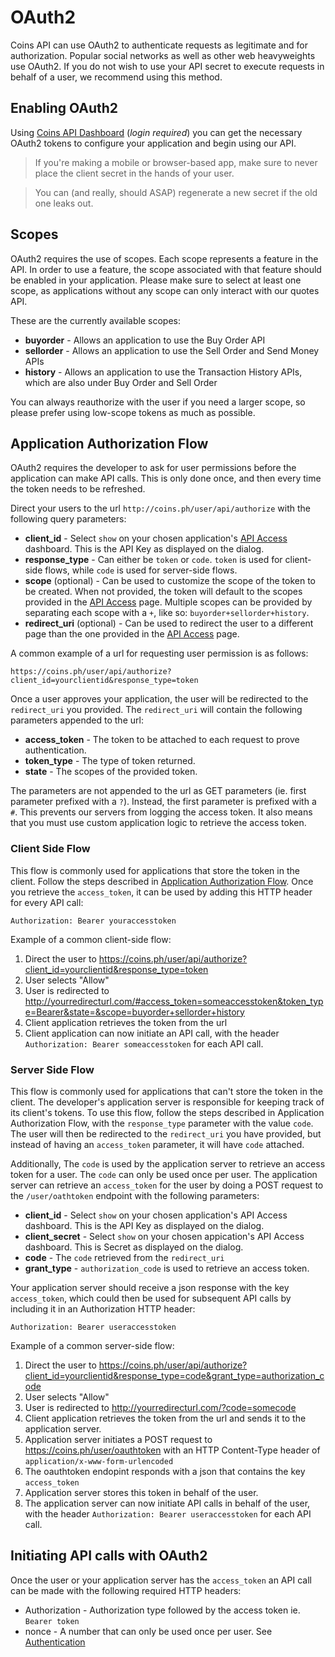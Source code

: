 # OAuth2

Coins API can use OAuth2 to authenticate requests as legitimate and for authorization. Popular social networks as well as other web heavyweights use OAuth2. If you do not wish to use your API secret to execute requests in behalf of a user, we recommend using this method.

## Enabling OAuth2

Using [Coins API Dashboard](https://coins.ph/user/api) (_login required_) you can get the necessary OAuth2 tokens to configure your application and begin using our API.

> If you're making a mobile or browser-based app, make sure to never place the client secret in the hands of your user.

> You can (and really, should ASAP) regenerate a new secret if the old one leaks out.

## Scopes

OAuth2 requires the use of scopes. Each scope represents a feature in the API. In order to use a feature, the scope associated with that feature should be enabled in your application. Please make sure to select at least one scope, as applications without any scope can only interact with our quotes API.

These are the currently available scopes:

* **buyorder** - Allows an application to use the Buy Order API
* **sellorder** - Allows an application to use the Sell Order and Send Money APIs
* **history** - Allows an application to use the Transaction History APIs, which are also under Buy Order and Sell Order

You can always reauthorize with the user if you need a larger scope, so please prefer using low-scope tokens as much as possible.

## Application Authorization Flow

OAuth2 requires the developer to ask for user permissions before the application can make API calls. This is only done once, and then every time the token needs to be refreshed.

Direct your users to the url `http://coins.ph/user/api/authorize` with the following query parameters:

* **client_id** - Select `show` on your chosen application's [API Access](https://coins.ph/user/api) dashboard. This is the API Key as displayed on the dialog.
* **response_type** - Can either be `token` or `code`. `token` is used for client-side flows, while `code` is used for server-side flows.
* **scope** (optional) - Can be used to customize the scope of the token to be created. When not provided, the token will default to the scopes provided in the [API Access](https://coins.ph/user/api) page. Multiple scopes can be provided by separating each scope with a `+`, like so: `buyorder+sellorder+history`.
* **redirect_uri** (optional) - Can be used to redirect the user to a different page than the one provided in the [API Access](https://coins.ph/user/api) page.

A common example of a url for requesting user permission is as follows:

```
https://coins.ph/user/api/authorize?client_id=yourclientid&response_type=token
```

Once a user approves your application, the user will be redirected to the `redirect_uri` you provided. The `redirect_uri` will contain the following parameters appended to the url:

* **access_token** - The token to be attached to each request to prove authentication.
* **token_type** - The type of token returned.
* **state** - The scopes of the provided token.

The parameters are not appended to the url as GET parameters (ie. first parameter prefixed with a `?`). Instead, the first parameter is prefixed with a `#`. This prevents our servers from logging the access token. It also means that you must use custom application logic to retrieve the access token.

### Client Side Flow

This flow is commonly used for applications that store the token in the client. Follow the steps described in [Application Authorization Flow](https://github.com/coinsph/api/wiki/03-Authentication-with-client-a-token-OAuth2#application-authorization-flow). Once you retrieve the `access_token`, it can be used by adding this HTTP header for every API call:

```
Authorization: Bearer youraccesstoken
```

Example of a common client-side flow:

1. Direct the user to https://coins.ph/user/api/authorize?client_id=yourclientid&response_type=token
2. User selects "Allow"
3. User is redirected to http://yourredirecturl.com/#access_token=someaccesstoken&token_type=Bearer&state=&scope=buyorder+sellorder+history
4. Client application retrieves the token from the url
5. Client application can now initiate an API call, with the header `Authorization: Bearer someaccesstoken` for each API call.

### Server Side Flow

This flow is commonly used for applications that can't store the token in the client. The developer's application server is responsible for keeping track of its client's tokens. To use this flow, follow the steps described in Application Authorization Flow, with the `response_type` parameter with the value `code`. The user will then be redirected to the `redirect_uri` you have provided, but instead of having an `access_token` parameter, it will have `code` attached.

Additionally, The `code` is used by the application server to retrieve an access token for a user. The `code` can only be used once per user. The application server can retrieve an `access_token` for the user by doing a POST request to the `/user/oathtoken` endpoint with the following parameters:

* **client_id** - Select `show` on your chosen application's API Access dashboard. This is the API Key as displayed on the dialog.
* **client_secret** - Select `show` on your chosen appication's API Access dashboard. This is Secret as displayed on the dialog.
* **code** - The `code` retrieved from the `redirect_uri`
* **grant_type** - `authorization_code` is used to retrieve an access token.

Your application server should receive a json response with the key `access_token`, which could then be used for subsequent API calls by including it in an Authorization HTTP header:

```
Authorization: Bearer useraccesstoken
```

Example of a common server-side flow:

1. Direct the user to https://coins.ph/user/api/authorize?client_id=yourclientid&response_type=code&grant_type=authorization_code
2. User selects "Allow"
3. User is redirected to http://yourredirecturl.com/?code=somecode
4. Client application retrieves the token from the url and sends it to the application server.
5. Application server initiates a POST request to https://coins.ph/user/oauthtoken with an HTTP Content-Type header of `application/x-www-form-urlencoded`
6. The oauthtoken endopint responds with a json that contains the key `access_token`
7. Application server stores this token in behalf of the user.
8. The application server can now initiate API calls in behalf of the user, with the header `Authorization: Bearer useraccesstoken` for each API call.

## Initiating API calls with OAuth2

Once the user or your application server has the `access_token` an API call can be made with the following required HTTP headers:

* Authorization - Authorization type followed by the access token ie. `Bearer token`
* nonce - A number that can only be used once per user. See [Authentication](https://github.com/coinsph/api/wiki/02-API-Access#use-a-nonce)
